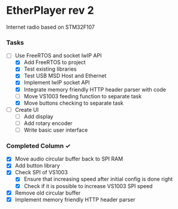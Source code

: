 # EtherPlayer rev 2
Internet radio based on STM32F107

### Tasks
- [ ] Use FreeRTOS and socket lwIP API
  - [x] Add FreeRTOS to project
  - [x] Test existing libraries
  - [x] Test USB MSD Host and Ethernet
  - [x] Implement lwIP socket API
  - [x] Integrate memory friendly HTTP header parser with code
  - [ ] Move VS1003 feeding function to separate task
  - [x] Move buttons checking to separate task
- [ ] Create UI
  - [ ] Add display
  - [ ] Add rotary encoder
  - [ ] Write basic user interface
  
### Completed Column ✓
- [x] Move audio circular buffer back to SPI RAM
- [x] Add button library
- [x] Check SPI of VS1003
  - [x] Ensure that increasing speed after initial config is done right
  - [x] Check if it is possible to increase VS1003 SPI speed
- [x] Remove old circular buffer
- [x] Implement memory friendly HTTP header parser
